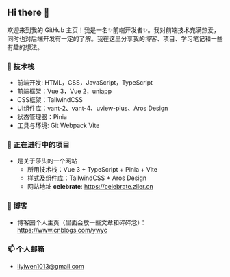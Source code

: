 ## Hi there 👋
欢迎来到我的 GitHub 主页！我是一名✨前端开发者✨。我对前端技术充满热爱，同时也对后端开发有一定的了解。我在这里分享我的博客、项目、学习笔记和一些有趣的想法。
### 🚀 技术栈

- 前端开发:  HTML，CSS，JavaScript，TypeScript
- 前端框架：Vue 3，Vue 2，uniapp
- CSS框架：TailwindCSS
- UI组件库：vant-2、vant-4、uview-plus、Aros Design
- 状态管理器：Pinia‌
- 工具与环境: Git Webpack Vite
### 🌱 正在进行中的项目
- 是关于莎头的一个网站
  - 所用技术栈：Vue 3 + TypeScript + Pinia‌ + Vite
  - 样式及组件库：TailwindCSS + Aros Design
  - 网站地址  **celebrate**: https://celebrate.zller.cn
### 📝 博客
- 博客园个人主页（里面会放一些文章和碎碎念）：https://www.cnblogs.com/ywyc
### 📫 个人邮箱
- liyiwen1013@gmail.com


